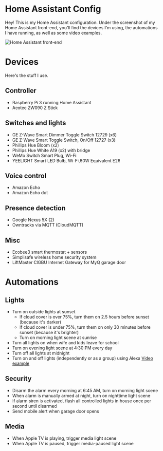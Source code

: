 # Home Assistant Config

Hey! This is my Home Assistant configuration. Under the screenshot of my Home Assistant front-end, you'll find the devices I'm using, the automations I have running, as well as some video examples.

![Home Assistant front-end](http://i.imgur.com/buFzIfi.png)

# Devices

Here's the stuff I use.

## Controller
* Raspberry Pi 3 running Home Assistant
* Aeotec ZW090 Z Stick

## Switches and lights
* GE Z-Wave Smart Dimmer Toggle Switch 12729 (x6)
* GE Z-Wave Smart Toggle Switch, On/Off 12727 (x3)
* Phillips Hue Bloom (x2)
* Phillips Hue White A19 (x2) with bridge
* WeMo Switch Smart Plug, Wi-Fi
* YEELIGHT Smart LED Bulb, Wi-Fi,60W Equivalent E26

## Voice control
* Amazon Echo
* Amazon Echo dot

## Presence detection
* Google Nexus 5X (2)
* Owntracks via MQTT (CloudMQTT)

## Misc
* Ecobee3 smart thermostat + sensors
* Simplisafe wireless home security system
* LiftMaster CIGBU Internet Gateway for MyQ garage door

# Automations

## Lights

* Turn on outside lights at sunset
  - If cloud cover is over 75%, turn them on 2.5 hours before sunset (because it's darker)
  - If cloud cover is under 75%, turn them on only 30 minutes before sunset (because it's brighter)
  - Turn on morning light scene at sunrise
* Turn all lights on when wife and kids leave for school
* Turn on evening light scene at 4:30 PM every day
* Turn off all lights at midnight
* Turn on and off lights (independently or as a group) using Alexa [Video example](https://www.youtube.com/edit?o=U&video_id=am7hBSraAyA)

## Security
* Disarm the alarm every morning at 6:45 AM, turn on morning light scene
* When alarm is manually armed at night, turn on nighttime light scene
* If alarm siren is activated, flash all controlled lights in house once per second until disarmed
* Send mobile alert when garage door opens

## Media

* When Apple TV is playing, trigger media light scene
* When Apple TV is paused, trigger media-paused light scene
